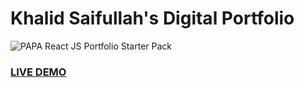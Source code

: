 # Khalid Saifullah's Digital Portfolio

![PAPA React JS Portfolio Starter Pack](resume-screenshot.jpg?raw=true "Khalid Saifullah's Digital Portfolio")

### <a href="https://coderkhalid.netlify.app">LIVE DEMO</a>